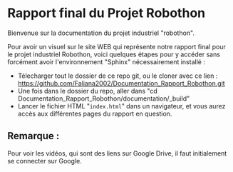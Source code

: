 # Rapport final du Projet Robothon

Bienvenue sur la documentation du projet industriel "robothon".

Pour avoir un visuel sur le site WEB qui représente notre rapport final pour le projet industriel Robothon, voici quelques étapes pour y accéder sans forcément avoir l'environnement "Sphinx" nécessairement installé :

- Télecharger tout le dossier de ce repo git, ou le cloner avec ce lien : <https://github.com/Faliana2002/Documentation_Rapport_Robothon.git> 
- Une fois dans le dossier du repo, aller dans "cd Documentation_Rapport_Robothon/documentation/_build"
- Lancer le fichier HTML "`index.html`" dans un navigateur, et vous aurez accès aux différentes pages du rapport en question.

## Remarque : 
Pour voir les vidéos, qui sont des liens sur Google Drive, il faut initialement se connecter sur Google.